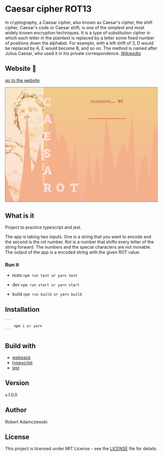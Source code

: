 # Caesar cipher ROT13

In cryptography, a Caesar cipher, also known as Caesar's cipher, the shift cipher, Caesar's code or Caesar shift, is one of the simplest and most widely known encryption techniques. It is a type of substitution cipher in which each letter in the plaintext is replaced by a letter some fixed number of positions down the alphabet. For example, with a left shift of 3, D would be replaced by A, E would become B, and so on. The method is named after Julius Caesar, who used it in his private correspondence.
_[Wikipedia](https://en.wikipedia.org/wiki/Caesar_cipher)_

## Website 🚀

[go to the website](https://rogreyroom.github.io/caesar-rot/)

![Caesar cipher website screen](src/image/caesar-rot.png)

## What is it

Project to practice typescript and jest.

The app is taking two inputs. One is a string that you want to encode and the second is the rot number. Rot is a number that shifts every letter of the string forward. The numbers and the special characters are not movable.
The output of the app is a encoded string with the given ROT value.

### Run it

* tests
```npm run test or yarn test```

* dev
```npm run start or yarn start```

* build
```npm run build or yarn build```

## Installation

    ```
        npm i or yarn
    ```

## Build with

* [webpack](https://webpack.js.org)
* [typescript](https://typescriptlang.org)
* [jest](https://jestjs.io)

## Version

v.1.0.0

## Author

Robert Adamczewski

## License

This project is licensed under MIT License - see the [LICENSE](./LICENSE) file for details.
